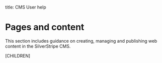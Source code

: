 title: CMS User help

# Pages and content

This section includes guidance on creating, managing and publishing web content in the SilverStripe CMS.

[CHILDREN]
